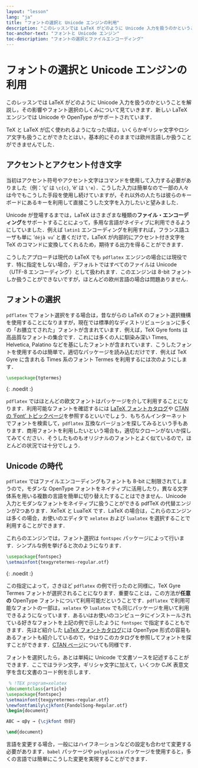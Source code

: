 ```yaml
---
layout: "lesson"
lang: "ja"
title: "フォントの選択と Unicode エンジンの利用"
description: "このレッスンでは LaTeX がどのように Unicode 入力を扱うのかということを解説し，その影響やフォント選択のしくみについて見ていきます．新しい LaTeX エンジンでは Unicode や OpenType がサポートされています．"
toc-anchor-text: "フォントと Unicode エンジン"
toc-description: "フォントの選択とファイルエンコーディング"
---
```


# フォントの選択と Unicode エンジンの利用

<span class="summary">このレッスンでは LaTeX がどのように Unicode 入力を扱うのかということを解説し，その影響やフォント選択のしくみについて見ていきます．新しい LaTeX エンジンでは Unicode や OpenType がサポートされています．</span>

TeX と LaTeX が広く使われるようになった頃は，いくらかギリシャ文字やロシア文字も扱うことができたとはい，基本的にそのままでは欧州言語しか扱うことができませんでした．

## アクセントとアクセント付き文字

当初はアクセント符号やアクセント文字はコマンドを使用して入力する必要がありました（例：‘ç’ は `\c{c}`, ‘é’ は `\'e`）．こうした入力は簡単なので一部の人々は今でもこうした手段を使用し続けていますが，それ以外の人たちは彼らのキーボードにあるキーを利用して直接こうした文字を入力したいと望みました．

Unicode が登場するまでは，LaTeX はさまざまな種類の**ファイル・エンコーディング**をサポートすることによって，多用な言語がネイティブに利用できるようにしていました．例えば `latin1` エンコーディングを利用すれば，フランス語ユーザも単に ‘`déjà vu`’ と書くだけで，LaTeX が内部的にアクセント付き文字を TeX のコマンドに変換してくれるため，期待する出力を得ることができます．

こうしたアプローチは現代の LaTeX でも `pdflatex` エンジンの場合には現役です．特に指定をしない場合，デフォルトではすべてのファイルは Unicode（UTF-8 エンコーディング）として扱われます．このエンジンは 8-bit フォントしか扱うことができないですが，ほとんどの欧州言語の場合は問題ありません．

## フォントの選択

`pdflatex` でフォント選択をする場合は，昔ながらの LaTeX のフォント選択機構を使用することになりますが，現在では標準的なディストリビューションに多くの「お膳立てされた」フォントが含まれています．例えば，TeX Gyre fonts は高品質なフォントの集合です．これには多くの人に馴染み深い Times, Helvetica, Palatino などを基にしたフォントが含まれています．こうしたフォントを使用するのは簡単で，適切なパッケージを読み込むだけです．例えば TeX Gyre に含まれる Times 系のフォント Termes を利用するには次のようにします．

```latex
\usepackage{tgtermes}
```
{: .noedit :}

`pdflatex` ではほとんどの欧文フォントはパッケージを介して利用することになります．利用可能なフォントを確認するには [LaTeX フォントカタログ](https://www.tug.org/FontCatalogue/)や [CTAN の ‘Font’ トピックページ](https://www.ctan.org/topic/font)を参照するといいでしょう．もちろんインターネットでフォントを検索して，`pdflatex` 互換なバージョンを探してみるという手もあります．商用フォントを利用したいという場合も，適切なクローンがないか探してみてください．そうしたものもオリジナルのフォントとよく似ているので，ほとんどの状況では十分でしょう．

## Unicode の時代

`pdflatex` ではファイルエンコーディングもフォントも 8-bit に制限されてしまうので，モダンな OpenType フォントをネイティブに活用したり，異なる文字体系を用いる複数の言語を簡単に切り替えたすることはできません．Unicode 入力とモダンなフォントをネイティブに扱うことができる pdfTeX の代替エンジンが2つあります．XeTeX と LuaTeX です．LaTeX の場合は，これらのエンジンは多くの場合，お使いのエディタで `xelatex` および `lualatex` を選択することで利用することができます．

これらのエンジンでは，フォント選択は `fontspec` パッケージによって行います．シンプルな例を挙げると次のようになります．

```latex
\usepackage{fontspec}
\setmainfont{texgyretermes-regular.otf}
```
{: .noedit :}

この指定によって，さきほど `pdflatex` の例で行ったのと同様に，TeX Gyre Termes フォントが選択されることになります．重要なことは，この方法が**任意の** OpenType フォントについて利用可能だということです．`pdflatex` で利用可能なフォントの一部は，`xelatex` や `lualatex` でも同じパッケージを用いて利用できるようになっています．あるいはお使いのコンピュータにインストールされている好きなフォントを上記の例で示したように `fontspec` で指定することもできます．先ほど紹介した [LaTeX フォントカタログ](https://www.tug.org/FontCatalogue/)には OpenType 形式の容易もあるフォントも紹介しているので，やはりこのカタログを参照してフォントを探すことができます．[CTAN ページ](https://www.ctan.org/topic/font)についても同様です．

フォントを選択したら，あとは単純に Unicode で文書ソースを記述することができます．ここではラテン文字，ギリシャ文字に加えて，いくつか CJK 表意文字を含む文書のコード例を示します．

```latex
 % !TEX program=xelatex
\documentclass{article}
\usepackage{fontspec}
\setmainfont{texgyretermes-regular.otf}
\newfontfamily\cjkfont{FandolSong-Regular.otf}
\begin{document}

ABC → αβγ → {\cjkfont 你好}

\end{document}
```

<p class="hint">言語を変更する場合，一般にはハイフネーションなどの設定も合わせて変更する必要があります．<code>babel</code> パッケージや <code>polyglossia</code> パッケージを使用すると，多くの言語では簡単にこうした変更を実現することができます．</p>
